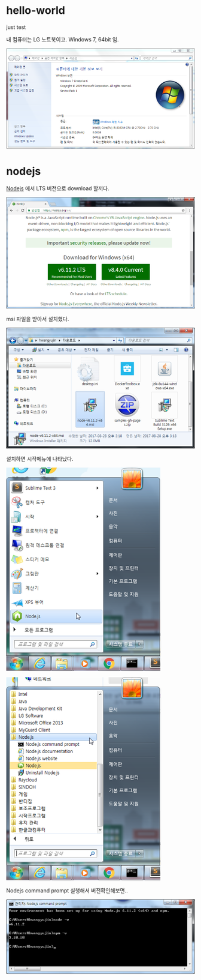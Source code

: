 # hello-world
just test

 내 컴퓨터는 LG 노트북이고. Windows 7, 64bit 임.

 ![my computer](./my_computer.png)

# nodejs
 [Nodejs](http://nodejs.org) 에서 LTS 버전으로 download 할끼다.

 ![Nodejs 다운로드](./nodejs_001_download.png)
 
 msi 파일을 받아서 설치했다.

 ![Nodejs 다운로드](./nodejs_002_설치파일.png)
 
 설치하면 시작메뉴에 나타났다.

 ![Nodejs 시작메뉴](./nodejs_003_시작메뉴.png)

 ![Nodejs 시작메뉴](./nodejs_004_시작메뉴.png)
 
 Nodejs command prompt 실행해서 버전확인해보면..

 ![Nodejs 시작메뉴](./nodejs_005_버전확인.png)
